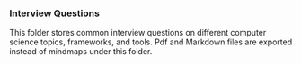 ### Interview Questions

This folder stores common interview questions on different computer science topics, frameworks, and tools. Pdf and Markdown files are exported instead of mindmaps under this folder.